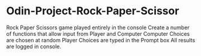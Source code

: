 # Odin-Project-Rock-Paper-Scissor
Rock Paper Scissors game played entirely in the console
Create a number of functions that allow input from Player and Computer
Computer Choices are chosen at random
Player Choices are typed in the Prompt box
All results are logged in console.
